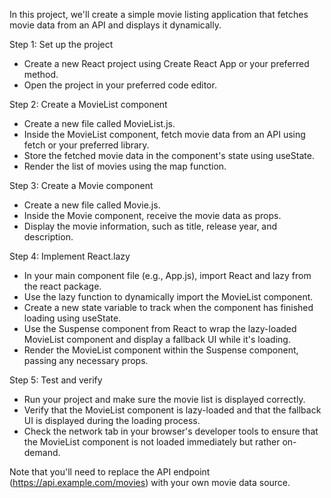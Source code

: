 

In this project, we'll create a
simple movie listing application
that fetches movie data from an
API and displays it dynamically.

Step 1: Set up the project

-  Create a new React project using
Create React App or your preferred method.
-  Open the project in your preferred
code editor.

Step 2: Create a MovieList component

-  Create a new file called MovieList.js.
-  Inside the MovieList component,
fetch movie data from an API using 
fetch or your preferred library.
-  Store the fetched movie data in
the component's state using useState.
-  Render the list of movies using
the map function.

Step 3: Create a Movie component

-  Create a new file called Movie.js.
-  Inside the Movie component,
receive the movie data as props.
-  Display the movie information, 
such as title, release year,
and description.

Step 4: Implement React.lazy

-  In your main component file 
(e.g., App.js), import React and
lazy from the react package.
-  Use the lazy function to
dynamically import the MovieList component.
-  Create a new state variable to
track when the component has
finished loading using useState.
-  Use the Suspense component from
React to wrap the lazy-loaded
MovieList component and display
a fallback UI while it's loading.
-  Render the MovieList component
within the Suspense component,
passing any necessary props.

Step 5: Test and verify

-  Run your project and make sure
the movie list is displayed correctly.
-  Verify that the MovieList component
is lazy-loaded and that the fallback
UI is displayed during the loading process.
-  Check the network tab in your browser's
developer tools to ensure that the
MovieList component is not loaded
immediately but rather on-demand.

Note that you'll need to replace the
API endpoint (https://api.example.com/movies)
with your own movie data source.


